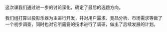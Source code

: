  这次课我们通过进一步的讨论深化，确定了最后的选题方向。

我们组打算以投影乐器为主进行开发，并对用户需求、竞品分析、市场需求等做了一个初步调查，同时也对它所需要的技术进行了调研，做出了后续发展的计划。